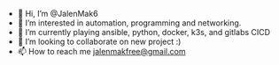 - 👋 Hi, I’m @JalenMak6
- 👀 I’m interested in automation, programming and networking. 
- 🌱 I’m currently playing ansible, python, docker, k3s, and gitlabs CICD
- 💞️ I’m looking to collaborate on new project :)
- 📫 How to reach me jalenmakfree@gmail.com

<!---
JalenMak6/JalenMak6 is a ✨ special ✨ repository because its `README.md` (this file) appears on your GitHub profile.
You can click the Preview link to take a look at your changes.
--->
